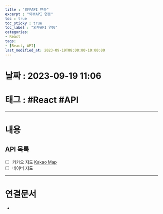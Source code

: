 ```yaml
---
title : "외부API 연동"
excerpt : "외부API 연동"
toc : true
toc_sticky : true
toc_label : "외부API 연동"
categories:
- React
tags:
- [React, API]
last_modified_at: 2023-09-19T08:00:00-10:00:00
---
```


# 날짜 : 2023-09-19 11:06

# 태그 : #React #API
---

# 내용

## API 목록
- [ ] 카카오 지도 [Kakao Map](../../React/React-Kakao-Map)
- [ ] 네이버 지도

---

# 연결문서
- 

